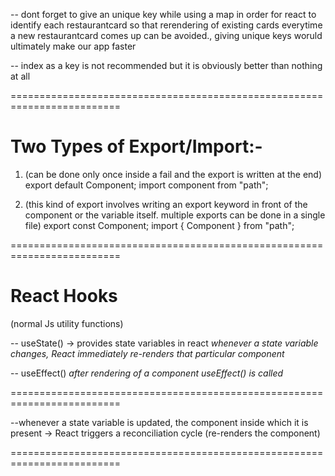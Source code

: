 -- dont forget to give an unique key while using a map in order for react to identify each restaurantcard so that rerendering of existing cards everytime a new restaurantcard comes up can be avoided., giving unique keys woruld ultimately make our app faster

-- index as a key is not recommended but it is obviously better than nothing at all

=========================================================================

# Two Types of Export/Import:-

1. (can be done only once inside a fail and the export is written at the end)
   export default Component;
   import component from "path";

2. (this kind of export involves writing an export keyword in front of the component or the variable itself. multiple exports can be done in a single file)
   export const Component;
   import { Component } from "path";

=========================================================================

# React Hooks

(normal Js utility functions)

-- useState() -> provides state variables in react
_whenever a state variable changes, React immediately re-renders that particular component_

-- useEffect()
_after rendering of a component useEffect() is called_

=========================================================================

--whenever a state variable is updated, the component inside which it is present -> React triggers a reconciliation cycle (re-renders the component)

=========================================================================
